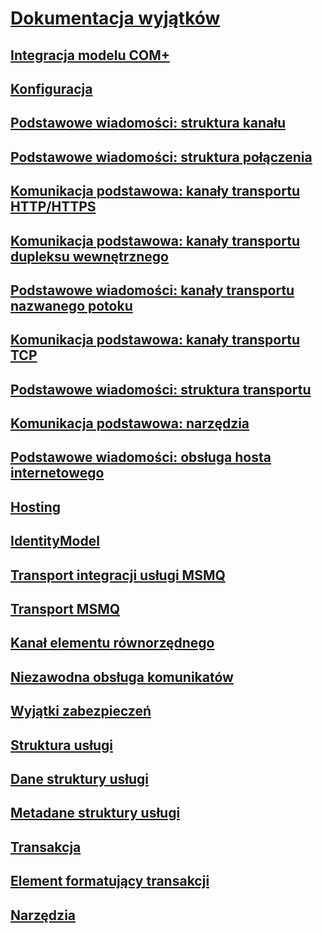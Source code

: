 # [Dokumentacja wyjątków](index.md)
## [Integracja modelu COM+](com-integration.md)
## [Konfiguracja](configuration.md)
## [Podstawowe wiadomości: struktura kanału](core-communications-channel-framework.md)
## [Podstawowe wiadomości: struktura połączenia](core-communications-connection-framework.md)
## [Komunikacja podstawowa: kanały transportu HTTP/HTTPS](core-communications-http-https-transport-channels.md)
## [Komunikacja podstawowa: kanały transportu dupleksu wewnętrznego](core-communications-internal-duplex-transport-channels.md)
## [Podstawowe wiadomości: kanały transportu nazwanego potoku](core-communications-named-pipe-transport-channels.md)
## [Komunikacja podstawowa: kanały transportu TCP](core-communications-tcp-transport-channels.md)
## [Podstawowe wiadomości: struktura transportu](core-communications-transport-framework.md)
## [Komunikacja podstawowa: narzędzia](core-communications-utilities.md)
## [Podstawowe wiadomości: obsługa hosta internetowego](core-communications-webhost-support.md)
## [Hosting](hosting-exceptions.md)
## [IdentityModel](identitymodel-exceptions.md)
## [Transport integracji usługi MSMQ](msmq-integration-transport.md)
## [Transport MSMQ](msmq-transport.md)
## [Kanał elementu równorzędnego](peer-channel.md)
## [Niezawodna obsługa komunikatów](reliable-messaging.md)
## [Wyjątki zabezpieczeń](security-exceptions.md)
## [Struktura usługi](service-framework.md)
## [Dane struktury usługi](service-framework-data.md)
## [Metadane struktury usługi](service-framework-metadata.md)
## [Transakcja](transaction-exceptions.md)
## [Element formatujący transakcji](transaction-formatter.md)
## [Narzędzia](tools.md)
